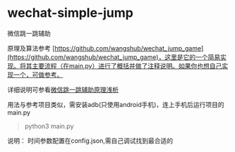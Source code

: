 # wechat-simple-jump
微信跳一跳辅助

原理及算法参考 [https://github.com/wangshub/wechat_jump_game](https://github.com/wangshub/wechat_jump_game)，这里是它的一个简易实现。将其主要流程（在main.py）进行了概括并做了注释说明。如果你也想自己实现一个，可做参考。

详细说明可参看[微信跳一跳辅助原理浅析](http://blog.wthfeng.com/python/%E8%A7%A3%E5%86%B3%E6%96%B9%E6%B3%95/%E6%B8%B8%E6%88%8F/%E5%BE%AE%E4%BF%A1/2018/01/07/%E8%B7%B3%E4%B8%80%E8%B7%B3%E8%BE%85%E5%8A%A9%E5%AE%9E%E7%8E%B0/)

用法与参考项目类似，需安装adb(只使用android手机)，连上手机后运行项目的main.py

> python3 main.py

说明： 时间参数配置在config.json,需自己调试找到最合适的


